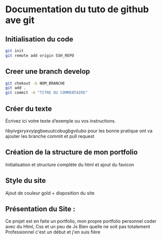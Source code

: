 # Documentation du tuto de github ave git

## Initialisation du code

```bash
git init
git remote add origin SSH_REPO

```

## Creer une branch develop 
```bash
git chekout -b NOM_BRANCHE
git add .
git commit -m "TITRE DU COMMENTAIRE"

```
## Créer du texte

Écrivez ici votre texte d’exemple ou vos instructions.

hbyivgxryxvyipgbxeuutcobugbgvôubo
pour les bonne pratique ont va ajouter les branche commit et pull request

## Création de la structure de mon portfolio

Initialisation et structure compléte du html et ajout du favicon
## Style du site 

Ajout de couleur gold + disposition du site

## Présentation du Site :
Ce projet est en faite un portfolio, mon propre portfolio personnel coder avec du Html, Css et un peu de Js
Bien quelle ne soit pas totalement Professionnel c'est un début et j'en suis fière